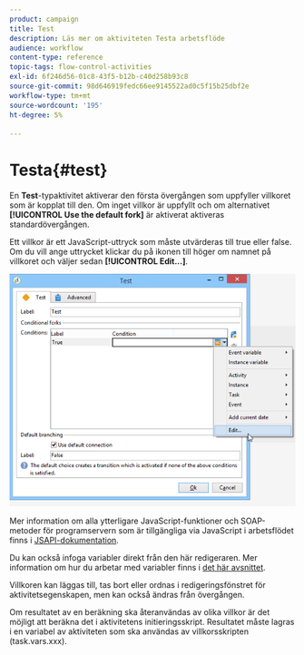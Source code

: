 ```yaml
---
product: campaign
title: Test
description: Läs mer om aktiviteten Testa arbetsflöde
audience: workflow
content-type: reference
topic-tags: flow-control-activities
exl-id: 6f246d56-01c8-43f5-b12b-c40d258b93c8
source-git-commit: 98d646919fedc66ee9145522ad0c5f15b25dbf2e
workflow-type: tm+mt
source-wordcount: '195'
ht-degree: 5%

---
```


# Testa{#test}

En **Test**-typaktivitet aktiverar den första övergången som uppfyller villkoret som är kopplat till den. Om inget villkor är uppfyllt och om alternativet **[!UICONTROL Use the default fork]** är aktiverat aktiveras standardövergången.

Ett villkor är ett JavaScript-uttryck som måste utvärderas till true eller false. Om du vill ange uttrycket klickar du på ikonen till höger om namnet på villkoret och väljer sedan **[!UICONTROL Edit...]**.

![](assets/edit_test.png)

Mer information om alla ytterligare JavaScript-funktioner och SOAP-metoder för programservern som är tillgängliga via JavaScript i arbetsflödet finns i [JSAPI-dokumentation](https://docs.adobe.com/content/help/en/campaign-classic/technicalresources/api/index.html).

Du kan också infoga variabler direkt från den här redigeraren. Mer information om hur du arbetar med variabler finns i [det här avsnittet](../../workflow/using/javascript-scripts-and-templates.md#variables).

Villkoren kan läggas till, tas bort eller ordnas i redigeringsfönstret för aktivitetsegenskapen, men kan också ändras från övergången.

Om resultatet av en beräkning ska återanvändas av olika villkor är det möjligt att beräkna det i aktivitetens initieringsskript. Resultatet måste lagras i en variabel av aktiviteten som ska användas av villkorsskripten (task.vars.xxx).
